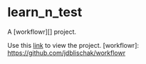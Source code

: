 # learn_n_test

A [workflowr][] project.

Use this [link](https://himal2007.github.io/learn_n_test/) to view the project.
[workflowr]: https://github.com/jdblischak/workflowr
